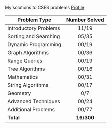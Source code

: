 My solutions to CSES problems
[Profile](https://cses.fi/user/173397)

| Problem Type          | Number Solved |
|-----------------------|:-------------:|
| Introductory Problems |     11/19     |
| Sorting and Searching |     05/35     |
| Dynamic Programming   |     00/19     |
| Graph Algorithms      |     00/36     |
| Range Queries         |     00/19     |
| Tree Algorithms       |     00/16     |
| Mathematics           |     00/31     |
| String Algorithms     |     00/17     |
| Geometry              |      0/7      |
| Advanced Techniques   |     00/24     |
| Additional Problems   |     00/77     |
| **Total**             |   **16/300**  |
